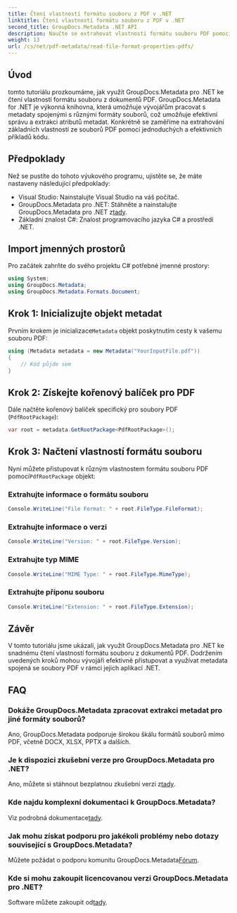 ```yaml
---
title: Čtení vlastností formátu souboru z PDF v .NET
linktitle: Čtení vlastností formátu souboru z PDF v .NET
second_title: GroupDocs.Metadata .NET API
description: Naučte se extrahovat vlastnosti formátu souboru PDF pomocí GroupDocs.Metadata for .NET. Ponořte se do správy metadat pomocí jednoduchého C#.
weight: 13
url: /cs/net/pdf-metadata/read-file-format-properties-pdfs/
---
```

## Úvod
tomto tutoriálu prozkoumáme, jak využít GroupDocs.Metadata pro .NET ke čtení vlastností formátu souboru z dokumentů PDF. GroupDocs.Metadata for .NET je výkonná knihovna, která umožňuje vývojářům pracovat s metadaty spojenými s různými formáty souborů, což umožňuje efektivní správu a extrakci atributů metadat. Konkrétně se zaměříme na extrahování základních vlastností ze souborů PDF pomocí jednoduchých a efektivních příkladů kódu.
## Předpoklady
Než se pustíte do tohoto výukového programu, ujistěte se, že máte nastaveny následující předpoklady:
- Visual Studio: Nainstalujte Visual Studio na váš počítač.
-  GroupDocs.Metadata pro .NET: Stáhněte a nainstalujte GroupDocs.Metadata pro .NET z[tady](https://releases.groupdocs.com/metadata/net/).
- Základní znalost C#: Znalost programovacího jazyka C# a prostředí .NET.

## Import jmenných prostorů
Pro začátek zahrňte do svého projektu C# potřebné jmenné prostory:
```csharp
using System;
using GroupDocs.Metadata;
using GroupDocs.Metadata.Formats.Document;
```
## Krok 1: Inicializujte objekt metadat
 Prvním krokem je inicializace`Metadata` objekt poskytnutím cesty k vašemu souboru PDF:
```csharp
using (Metadata metadata = new Metadata("YourInputFile.pdf"))
{
    // Kód půjde sem
}
```
## Krok 2: Získejte kořenový balíček pro PDF
Dále načtěte kořenový balíček specifický pro soubory PDF (`PdfRootPackage`):
```csharp
var root = metadata.GetRootPackage<PdfRootPackage>();
```
## Krok 3: Načtení vlastností formátu souboru
 Nyní můžete přistupovat k různým vlastnostem formátu souboru PDF pomocí`PdfRootPackage` objekt:
### Extrahujte informace o formátu souboru
```csharp
Console.WriteLine("File Format: " + root.FileType.FileFormat);
```
### Extrahujte informace o verzi
```csharp
Console.WriteLine("Version: " + root.FileType.Version);
```
### Extrahujte typ MIME
```csharp
Console.WriteLine("MIME Type: " + root.FileType.MimeType);
```
### Extrahujte příponu souboru
```csharp
Console.WriteLine("Extension: " + root.FileType.Extension);
```

## Závěr
V tomto tutoriálu jsme ukázali, jak využít GroupDocs.Metadata pro .NET ke snadnému čtení vlastností formátu souboru z dokumentů PDF. Dodržením uvedených kroků mohou vývojáři efektivně přistupovat a využívat metadata spojená se soubory PDF v rámci jejich aplikací .NET.

## FAQ
### Dokáže GroupDocs.Metadata zpracovat extrakci metadat pro jiné formáty souborů?
Ano, GroupDocs.Metadata podporuje širokou škálu formátů souborů mimo PDF, včetně DOCX, XLSX, PPTX a dalších.
### Je k dispozici zkušební verze pro GroupDocs.Metadata pro .NET?
 Ano, můžete si stáhnout bezplatnou zkušební verzi z[tady](https://releases.groupdocs.com/).
### Kde najdu komplexní dokumentaci k GroupDocs.Metadata?
 Viz podrobná dokumentace[tady](https://tutorials.groupdocs.com/metadata/net/).
### Jak mohu získat podporu pro jakékoli problémy nebo dotazy související s GroupDocs.Metadata?
 Můžete požádat o podporu komunitu GroupDocs.Metadata[Fórum](https://forum.groupdocs.com/c/metadata/14).
### Kde si mohu zakoupit licencovanou verzi GroupDocs.Metadata pro .NET?
 Software můžete zakoupit od[tady](https://purchase.groupdocs.com/buy).